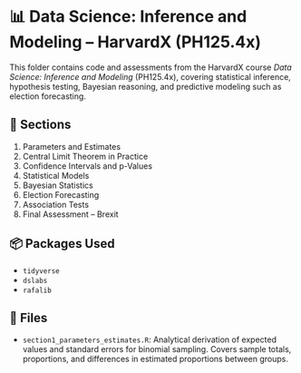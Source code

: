 # 📊 Data Science: Inference and Modeling – HarvardX (PH125.4x)

This folder contains code and assessments from the HarvardX course *Data Science: Inference and Modeling* (PH125.4x), covering statistical inference, hypothesis testing, Bayesian reasoning, and predictive modeling such as election forecasting.

## 📅 Sections

1. Parameters and Estimates  
2. Central Limit Theorem in Practice  
3. Confidence Intervals and p-Values  
4. Statistical Models  
5. Bayesian Statistics  
6. Election Forecasting  
7. Association Tests  
8. Final Assessment – Brexit

## 📦 Packages Used

- `tidyverse`
- `dslabs`
- `rafalib`

## 📁 Files

- `section1_parameters_estimates.R`: Analytical derivation of expected values and standard errors for binomial sampling. Covers sample totals, proportions, and differences in estimated proportions between groups.


